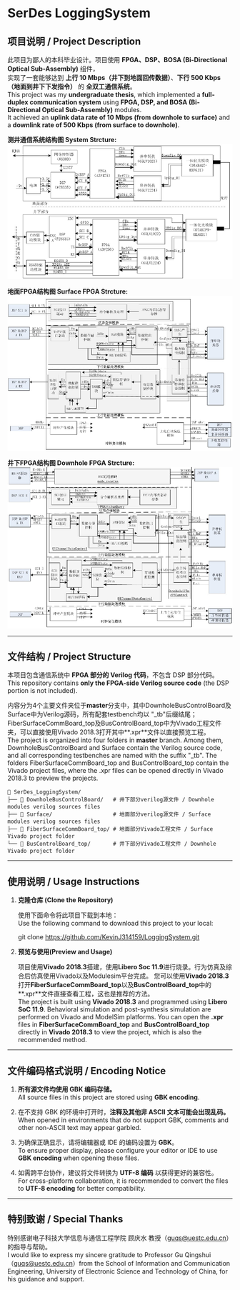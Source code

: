 # SerDes LoggingSystem

## 项目说明 / Project Description

此项目为鄙人的本科毕业设计。项目使用 **FPGA、DSP、BOSA (Bi-Directional Optical Sub-Assembly)** 组件，  
实现了一套能够达到 **上行 10 Mbps（井下到地面回传数据）**、**下行 500 Kbps（地面到井下下发指令）** 的 **全双工通信系统**。<br>
This project was my **undergraduate thesis**, which implemented a **full-duplex communication system** using **FPGA, DSP, and BOSA (Bi-Directional Optical Sub-Assembly)** modules.  
It achieved an **uplink data rate of 10 Mbps (from downhole to surface)** and a **downlink rate of 500 Kbps (from surface to downhole)**.

**测井通信系统结构图 System Strcture:**
![测井通信系统结构图 System Strcture](https://github.com/KevinJ314159/LoggingSystem/blob/master/image/%E5%9B%BE%E7%89%872.jpg)

**地面FPGA结构图 Surface FPGA Strcture:**
![地面FPGA结构图 Surface FPGA Strcture](https://github.com/KevinJ314159/LoggingSystem/blob/master/image/%E5%9B%BE%E7%89%873.jpg)

**井下FPGA结构图 Downhole FPGA Strcture:**
![井下FPGA结构图 Downhole FPGA Strcture](https://github.com/KevinJ314159/LoggingSystem/blob/master/image/%E5%9B%BE%E7%89%874.jpg)

---

## 文件结构 / Project Structure

本项目包含通信系统中 **FPGA 部分的 Verilog 代码**，不包含 DSP 部分代码。<br>
This repository contains **only the FPGA-side Verilog source code** (the DSP portion is not included).

内容分为4个主要文件夹位于**master**分支中，其中DownholeBusControlBoard及Surface中为Verilog源码，所有配套testbench均以 "_tb"后缀结尾；FiberSurfaceCommBoard_top及BusControlBoard_top中为Vivado工程文件夹，可以直接使用Vivado 2018.3打开其中**.xpr**文件以直接预览工程。<br>
The project is organized into four folders in **master** branch.
Among them, DownholeBusControlBoard and Surface contain the Verilog source code, and all corresponding testbenches are named with the suffix "_tb".
The folders FiberSurfaceCommBoard_top and BusControlBoard_top contain the Vivado project files, where the .xpr files can be opened directly in Vivado 2018.3 to preview the projects.

```
📁 SerDes_LoggingSystem/
├── 📂 DownholeBusControlBoard/   # 井下部分verilog源文件 / Downhole modules verilog sources files
├── 📂 Surface/                   # 地面部分verilog源文件 / Surface modules verilog sources files
├── 📂 FiberSurfaceCommBoard_top/ # 地面部分Vivado工程文件 / Surface Vivado project folder
└── 📂 BusControlBoard_top/       # 井下部分Vivado工程文件 / Downhole Vivado project folder
```
---

## 使用说明 / Usage Instructions

1. **克隆仓库 (Clone the Repository)**
   
   使用下面命令将此项目下载到本地：<br>
   Use the following command to download this project to your local:
   
   git clone https://github.com/KevinJ314159/LoggingSystem.git
   
3. **预览与使用(Preview and Usage)**
   
   项目使用**Vivado 2018.3**搭建，使用**Libero Soc 11.9**进行烧录。行为仿真及综合后仿真使用Vivado以及Modulesim平台完成。
   您可以使用**Vivado 2018.3**打开**FiberSurfaceCommBoard_top**以及**BusControlBoard_top**中的**.xpr**文件直接查看工程，这也是推荐的方法。<br>
   The project is built using **Vivado 2018.3** and programmed using **Libero SoC 11.9**. Behavioral simulation and post-synthesis simulation are performed on Vivado and ModelSim platforms.
   You can open the **.xpr** files in **FiberSurfaceCommBoard_top** and **BusControlBoard_top** directly in **Vivado 2018.3** to view the project, which is also the recommended method.
---

## 文件编码格式说明 / Encoding Notice

1. **所有源文件均使用 GBK 编码存储。**  
   All source files in this project are stored using **GBK encoding**.

2. 在不支持 GBK 的环境中打开时，**注释及其他非 ASCII 文本可能会出现乱码。**  
   When opened in environments that do not support GBK, comments and other non-ASCII text may appear garbled.

3. 为确保正确显示，请将编辑器或 IDE 的编码设置为 **GBK**。  
   To ensure proper display, please configure your editor or IDE to use **GBK encoding** when opening these files.

4. 如需跨平台协作，建议将文件转换为 **UTF-8 编码** 以获得更好的兼容性。  
   For cross-platform collaboration, it is recommended to convert the files to **UTF-8 encoding** for better compatibility.
---

## 特别致谢 / Special Thanks

特别感谢电子科技大学信息与通信工程学院 顾庆水 教授（guqs@uestc.edu.cn）的指导与帮助。<br>
I would like to express my sincere gratitude to Professor Gu Qingshui（guqs@uestc.edu.cn）from the School of Information and Communication Engineering, University of Electronic Science and Technology of China, for his guidance and support.

